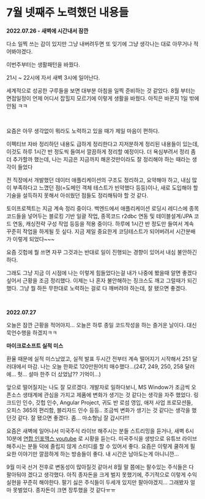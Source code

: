 # 7월 넷째주 노력했던 내용들

**2022.07.26 - 새벽에 시간내서 잠깐**<br>

다소 일찍 쓰는 감이 있지만 그냥 내버려두면 또 잊기에 그냥 생각나는 대로 아무거나 적어봐야겠다.<br>

이번주부터는 생활패턴을 바꿨다.<br>

21시 \~ 22시에 자서 새벽 3시에 일어난다.<br>

세계적으로 성공한 구루들을 보면 대부분 아침을 일찍 준비하는 것 같았다. 8월 부터는 면접일정이 언제 어디서 잡힐지 모르기에 이렇게 생활을 바꿨다. 아직은 바꾼지 1일 밖에 안됨 ㅋㅋ<br>

<br>

요즘은 아무 생각없이 뭐라도 노력하고 있을 때가 제일 마음이 편하다.<br>

이펙티브 자바 정리하던 내용도 급하게 정리한다고 지저분하게 정리된 내용들이 있는데, 이것도 하루 1시간 반 정도씩 들여서 깔끔하게 정리할 예정이다. 더 욕심부려서 정리 좀 더 추가할까 했는데, 나는 지금은 지금까지 해온것만이라도 잘 정리해야 하는 때라는 생각이 들었다<br>

전 직장에서 개발했던 데이터 애플리케이션의 구조도 정리하고, 요약해야 하고, 내심 많이 부족하다고 느꼈던 점(=도메인 객체 테스트가 빈약했다 등등)이나, 새로 도입해야 할 기술을 설득하지 못해서 아쉬웠던 점들도 정리해둬야 할 것 같다. <br>

토이프로젝트는 지금 계속 정리 중이다. 백엔드에서 애플리케이션 로딩시 레디스에 종목 코드들을 넣어두는 블로킹 기반 일괄 작업, 종목코드 r2dbc 연동 및 테이블설계/JPA 코드 연동, 캐싱전략 구성 작업 등등을 적용 중이다. 하루에 1시간 반 정도만 들여서 계속 꾸준히 작업을 하게될 듯 싶다. 지금 제일 중요한게 코딩테스트가 되어버려서 시간분배가 이렇게 되었다\~\~\~<br>

요즘 깃헙에 뭘 쓰면 자꾸 그것과는 반대로 일이 진행되는 경향이 있어서 내심 불안하긴 하다.<br>

그래도 그냥 지금 이 시점에 나는 이렇게 힘들었다는걸 내가 나중에 봤을때 알면 좋겠다 싶어서 근황을 조금 정리했다. 이제는 나 혼자 불안해하는 징크스도 깨고 그럴때가 되긴 했다. 그냥 뭘 하든 무한대로 노력하는 걸로 다 깨버려야 하는데, 잘 됐으면 좋겠다.<br>

<br>

**2022.07.27**

오늘은 잠깐 근황을 적어야지... 오늘은 하루 종일 코드작성을 하는 즐거운 날이다. 대신 묵언수행을 하겠지ㅋㅋ<br>

**마이크로소프트 실적 미스**<br>

환율 때문에 실적 미스났었고, 실적 발표 두시간 전부터 계속 떨어지기 시작해서 251 달러대에서 마감. 나는 오늘 한화로 120만원어치 매수했다...(247, 249, 250, 258 달러에... 헛... 설마 한주 더 샀었남?? 기억이...)<br>

앞으로 떨어질지는 나도 잘 모르겠다. 개발자로 일하다보니, MS Window가 조금씩 오픈소스 생태계에 관심을 가지고 제품에 변화가 생기는 것 같다는 생각을 자주 했었다. 링크드인 인수, 깃헙 인수, Angular Project, 귀도 반 로섬 영입, 애저 사업 프로모션들, 오피스 365의 편리함, 블리자드 인수 등등.. 조금씩 변화가 생기는 것 같다는 생각을 했던것 같다. 잘 됐으면 좋겠다. 좀... 마소형님 잘 갑시다!!!<br>

요즘은 새벽에 일어나서 미국주식 라이브 해주시는 분들 스트리밍을 듣거나, 새벽 6시 10분에 [연합 인포맥스 youtube](https://www.youtube.com/watch?v=_pzpfcxPDTU) 로 시황을 듣는다. 미국주식을 생방으로 유튜브 라이브 해주시는 분들 덕에 졸립지 않게 스터디를 할 수 있어서 좋다. 요즘은 이렇게 쿨하게 필요한 이야기만 깔끔하게 하는 방송들이 좋다. 내 시간은 남아도는게 아니니깐...<br>

9월 미국 선거 전후로 변동성이 많아질것 같아서 8월 말 쯤에는 팔수있는 주식들은 다 팔아둬야 겠다고 생각했다. 아직 종자돈을 크게 벌지 못했기에, 주기적으로 이렇게 수익실현을 꾸준히 해야한다. 팔기 싫은 주식들이 두세개 있지만 팔아야겠지... 그래봤자 얼마 못벌었다. 종자돈이 크면 장투했을 것 같다ㅠㅠ<br>

<br>


